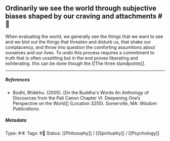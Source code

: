 ## Ordinarily we see the world through subjective biases shaped by our craving and attachments  #🧠

When evaluating the world, we generally see the things that we want to see and we blot out the things that threaten and disturb us, that shake our complacency, and throw into question the comforting assumtions about ourselves and our lives. To undo this process requires a commitment to truth that is often unsettling but in the end proves liberating and exhilerating. this can be done though the [[The three standpoints]].

___

##### References

- Bodhi, Bhikkhu. (2005). [[In the Buddha's Words An Anthology of Discources from the Pali Canon Chapter VI. Deepening One’s Perspective on the World]]   (Location 3255). Somerville, MA: _Wisdom Publications_.

##### Metadata
Type: #☀️ 
Tags: #🔴
Status: [[Philosophy]] / [[Spirituality]] / [[Psychology]]